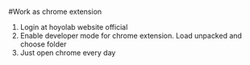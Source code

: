 #Work as chrome extension
1. Login at hoyolab website official
2. Enable developer mode for chrome extension. Load unpacked and choose folder
3. Just open chrome every day
